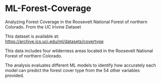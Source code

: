 # ML-Forest-Coverage
Analyzing Forest Coverage in the Roosevelt National Forest of northern Colorado. From the UC Irivine Dataset

This dataset is available at: https://archive.ics.uci.edu/ml/datasets/covertype

This data includes four wilderness areas located in the Roosevelt National Forest of northern Colorado. 

The analysis evaluates different ML models to identify how accurately each model can predict the forest cover type from the 54 other variables provided.
